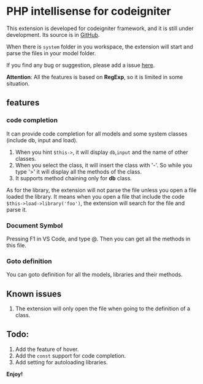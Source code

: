# PHP intellisense for codeigniter

This extension is developed for codeigniter framework, and it is still under development. Its source is in [GitHub](https://github.com/smallp/vscode-info-collector).

When there is `system` folder in you workspace, the extension will start and parse the files in your model folder.

If you find any bug or suggestion, please add a issue [here](https://github.com/smallp/vscode-ci/issues).

**Attention**: All the features is based on **RegExp**, so it is limited in some situation.

## features

### code completion

It can provide code completion for all models and some system classes (include db, input and load).

1. When you hint `$this->`, it will display `db`,`input` and the name of other classes.
2. When you select the class, it will insert the class with '-'. So while you type '>' it will display all the methods of the class.
3. It supports method chaining only for **db** class.

As for the library, the extension will not parse the file unless you open a file loaded the library. It means when you open a file that include the code `$this->load->library('foo')`, the extension will search for the file and parse it.

### Document Symbol

Pressing F1 in VS Code, and type @. Then you can get all the methods in this file.

### Goto definition

You can goto definition for all the models, libraries and their methods.

## Known issues
1.  The extension will only open the file when going to the definition of a class.

## Todo:
1. Add the feature of hover.
2. Add the `const` support for code completion.
3. Add setting for autoloading libraries.

**Enjoy!**
